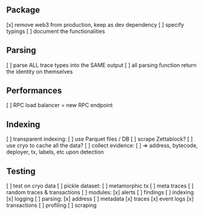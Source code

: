## Package

[x] remove web3 from production, keep as dev dependency
[ ] specify typings
[ ] document the functionalities

## Parsing

[ ] parse ALL trace types into the SAME output
[ ] all parsing function return the identity on themselves

## Performances

[ ] RPC load balancer = new RPC endpoint

## Indexing

[ ] transparent indexing:
    [ ] use Parquet files / DB
[ ] scrape Zettablock?
[ ] use cryo to cache all the data?
[ ] collect evidence:
    [ ] => address, bytecode, deployer, tx, labels, etc upon detection

## Testing

[ ] test on cryo data
[ ] pickle dataset:
    [ ] metamorphic tx
    [ ] meta traces
    [ ] random traces & transactions
[ ] modules:
    [x] alerts
    [ ] findings
    [ ] indexing
    [x] logging
    [ ] parsing:
        [x] address
        [ ] metadata
        [x] traces
        [x] event logs
        [x] transactions
    [ ] profiling
    [ ] scraping
